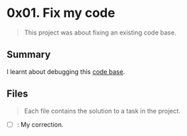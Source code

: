 # 0x01. Fix my code

> This project was about fixing an existing code base.

## Summary

I learnt about debugging this [code base](https://github.com/alx-tools/0x01-Fix_My_Code_Challenge).

## Files

> Each file contains the solution to a task in the project.
- [ ] [](): My correction.
